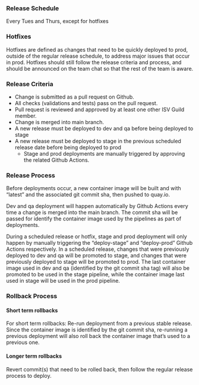 ### Release Schedule

Every Tues and Thurs, except for hotfixes

### Hotfixes
Hotfixes are defined as changes that need to be quickly deployed to prod, outside of the regular release schedule, to address major issues that occur in prod. Hotfixes should still follow the release criteria and process, and should be announced on the team chat so that the rest of the team is aware.


### Release Criteria
* Change is submitted as a pull request on Github.
* All checks (validations and tests) pass on the pull request. 
* Pull request is reviewed and approved by at least one other ISV Guild member. 
* Change is merged into main branch.
* A new release must be deployed to dev and qa before being deployed to stage
* A new release must be deployed to stage in the previous scheduled release date before being deployed to prod
    * Stage and prod deployments are manually triggered by approving the related Github Actions.

### Release Process
Before deployments occur, a new container image will be built and with “latest” and the associated git commit sha, then pushed to quay.io.

Dev and qa deployment will happen automatically by Github Actions every time a change is merged into the main branch. The commit sha will be passed for identify the container image used by the pipelines as part of deployments. 

During a scheduled release or hotfix, stage and prod deployment will only happen by manually triggering the “deploy-stage” and “deploy-prod” Github Actions respectively. In a scheduled release, changes that were previously deployed to dev and qa will be promoted to stage, and changes that were previously deployed to stage will be promoted to prod. The last container image used in dev and qa (identified by the git commit sha tag) will also be promoted to be used in the stage pipeline, while the container image last used in stage will be used in the prod pipeline.



### Rollback Process
#### Short term rollbacks
For short term rollbacks: Re-run deployment from a previous stable release. Since the container image is identified by the git commit sha, re-running a previous deployment will also roll back the container image that’s used to a previous one.

#### Longer term rollbacks
Revert commit(s) that need to be rolled back, then follow the regular release process to deploy.
